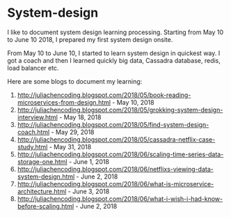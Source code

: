 # System-design
I like to document system design learning processing. Starting from May 10 to June 10 2018, I prepared my first system design onsite. 

From May 10 to June 10, I started to learn system design in quickest way. I got a coach and then I learned quickly big data, Cassadra database, redis, load balancer etc. 

Here are some blogs to document my learning:

1. http://juliachencoding.blogspot.com/2018/05/book-reading-microservices-from-design.html  - May 10, 2018
2. http://juliachencoding.blogspot.com/2018/05/grokking-system-design-interview.html        - May 18, 2018
3. http://juliachencoding.blogspot.com/2018/05/find-system-design-coach.html                - May 29, 2018
4. http://juliachencoding.blogspot.com/2018/05/cassadra-netflix-case-study.html             - May 31, 2018
5. http://juliachencoding.blogspot.com/2018/06/scaling-time-series-data-storage-one.html    - June 1, 2018
6. http://juliachencoding.blogspot.com/2018/06/netflixs-viewing-data-system-design.html     - June 2, 2018
7. http://juliachencoding.blogspot.com/2018/06/what-is-microservice-architecture.html       - June 3, 2018
8. http://juliachencoding.blogspot.com/2018/06/what-i-wish-i-had-know-before-scaling.html   - June 2, 2018
